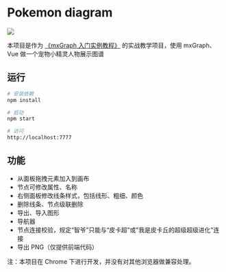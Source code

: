 # Pokemon diagram

![](https://ws2.sinaimg.cn/large/006tKfTcgy1g12o6tm578j316j0pmgs4.jpg)

本项目是作为 [《mxGraph 入门实例教程》](https://segmentfault.com/a/1190000018510996#articleHeader0) 的实战教学项目，使用 mxGraph、Vue 做一个宠物小精灵人物展示图谱

## 运行

``` bash
# 安装依赖
npm install

# 启动
npm start

# 访问
http://localhost:7777
```

## 功能
- 从面板拖拽元素加入到画布
- 节点可修改属性、名称
- 右侧面板修改线条样式，包括线形、粗细、颜色
- 删除线条、节点级联删除
- 导出、导入图形
- 导航器
- 节点连接校验，规定“智爷”只能与“皮卡超”或"我是皮卡丘的超级超级进化"连接
- 导出 PNG（仅提供前端代码）

注：本项目在 Chrome 下进行开发，并没有对其他浏览器做兼容处理。
